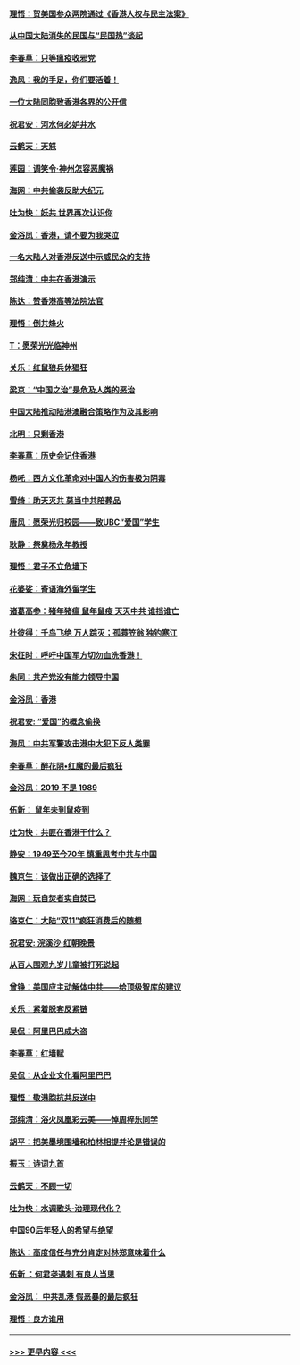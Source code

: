 #### [理悟：贺美国参众两院通过《香港人权与民主法案》](../pages/nsc993/n11678104.md?t=11250933) 
#### [从中国大陆消失的民国与“民国热”谈起](../pages/nsc993/n11678075.md?t=11250933) 
#### [李春草：只等瘟疫收邪党](../pages/nsc993/n11677308.md?t=11250933) 
#### [逸风：我的手足，你们要活着！](../pages/nsc993/n11676352.md?t=11250933) 
#### [一位大陆同胞致香港各界的公开信](../pages/nsc993/n11675761.md?t=11250933) 
#### [祝君安：河水何必妒井水](../pages/nsc993/n11675746.md?t=11250933) 
#### [云鹤天：天怒](../pages/nsc993/n11675718.md?t=11250933) 
#### [莲园：调笑令‧神州怎容恶魔祸](../pages/nsc993/n11675648.md?t=11250933) 
#### [海网：中共偷袭反助大纪元](../pages/nsc993/n11673515.md?t=11250933) 
#### [吐为快：妖共 世界再次认识你](../pages/nsc993/n11673506.md?t=11250933) 
#### [金浴凤：香港，请不要为我哭泣](../pages/nsc993/n11673248.md?t=11250933) 
#### [一名大陆人对香港反送中示威民众的支持](../pages/nsc993/n11672615.md?t=11250933) 
#### [郑纯清：中共在香港演示](../pages/nsc993/n11670539.md?t=11250933) 
#### [陈达：赞香港高等法院法官](../pages/nsc993/n11669542.md?t=11250933) 
#### [理悟：倒共烽火](../pages/nsc993/n11668844.md?t=11250933) 
#### [T：愿荣光光临神州](../pages/nsc993/n11668421.md?t=11250933) 
#### [关乐：红鼠狼兵休猖狂](../pages/nsc993/n11668378.md?t=11250933) 
#### [梁京：“中国之治”是危及人类的恶治](../pages/nsc993/n11668328.md?t=11250933) 
#### [中国大陆推动陆港澳融合策略作为及其影响](../pages/nsc993/n11668157.md?t=11250933) 
#### [北明：只剩香港](../pages/nsc993/n11668002.md?t=11250933) 
#### [李春草：历史会记住香港](../pages/nsc993/n11667927.md?t=11250933) 
#### [杨吒：西方文化革命对中国人的伤害极为阴毒](../pages/nsc993/n11664521.md?t=11250933) 
#### [雪绮：助天灭共 莫当中共陪葬品](../pages/nsc993/n11662650.md?t=11250933) 
#### [唐风：愿荣光归校园——致UBC“爱国”学生](../pages/nsc993/n11662194.md?t=11250933) 
#### [耿静：祭奠杨永年教授](../pages/nsc993/n11662514.md?t=11250933) 
#### [理悟：君子不立危墙下](../pages/nsc993/n11662172.md?t=11250933) 
#### [花婆娑：寄语海外留学生](../pages/nsc993/n11662121.md?t=11250933) 
#### [诸葛高参：猪年猪瘟 鼠年鼠疫 天灭中共 谁挡谁亡](../pages/nsc993/n11661980.md?t=11250933) 
#### [杜彼得：千鸟飞绝 万人踪灭；孤蓑笠翁 独钓寒江](../pages/nsc993/n11661170.md?t=11250933) 
#### [宋征时：呼吁中国军方切勿血洗香港！](../pages/nsc993/n11415318.md?t=11250933) 
#### [朱同：共产党没有能力领导中国](../pages/nsc993/n11660421.md?t=11250933) 
#### [金浴凤：香港](../pages/nsc993/n11660419.md?t=11250933) 
#### [祝君安: “爱国”的概念偷换](../pages/nsc993/n11659706.md?t=11250933) 
#### [海风：中共军警攻击港中大犯下反人类罪](../pages/nsc993/n11659632.md?t=11250933) 
#### [李春草：醉花阴•红魔的最后疯狂](../pages/nsc993/n11659287.md?t=11250933) 
#### [金浴凤：2019 不是 1989](../pages/nsc993/n11657663.md?t=11250933) 
#### [伍新： 鼠年未到鼠疫到](../pages/nsc993/n11655098.md?t=11250933) 
#### [吐为快：共匪在香港干什么？](../pages/nsc993/n11654891.md?t=11250933) 
#### [静安：1949至今70年 慎重思考中共与中国](../pages/nsc993/n11651244.md?t=11250933) 
#### [魏京生：该做出正确的选择了](../pages/nsc993/n11653084.md?t=11250933) 
#### [海网：玩自焚者实自焚已](../pages/nsc993/n11652423.md?t=11250933) 
#### [骆克仁：大陆“双11”疯狂消费后的随想](../pages/nsc993/n11652305.md?t=11250933) 
#### [祝君安: 浣溪沙·红朝晚景](../pages/nsc993/n11652258.md?t=11250933) 
#### [从百人围观九岁儿童被打死说起](../pages/nsc993/n11651030.md?t=11250933) 
#### [曾铮：美国应主动解体中共——给顶级智库的建议](../pages/nsc993/n11649888.md?t=11250933) 
#### [关乐：紧着脱套反紧链](../pages/nsc993/n11649069.md?t=11250933) 
#### [吴侃：阿里巴巴成大盗](../pages/nsc993/n11645523.md?t=11250933) 
#### [李春草：红墙赋](../pages/nsc993/n11646389.md?t=11250933) 
#### [吴侃：从企业文化看阿里巴巴](../pages/nsc993/n11645476.md?t=11250933) 
#### [理悟：敬港胞抗共反送中](../pages/nsc993/n11645466.md?t=11250933) 
#### [郑纯清：浴火凤凰彩云美——悼周梓乐同学](../pages/nsc993/n11645155.md?t=11250933) 
#### [胡平：把美墨境围墙和柏林相提并论是错误的](../pages/nsc993/n11645134.md?t=11250933) 
#### [振玉：诗词九首](../pages/nsc993/n11644081.md?t=11250933) 
#### [云鹤天：不顾一切](../pages/nsc993/n11643508.md?t=11250933) 
#### [吐为快：水调歌头·治理现代化？](../pages/nsc993/n11643485.md?t=11250933) 
#### [中国90后年轻人的希望与绝望](../pages/nsc993/n11642317.md?t=11250933) 
#### [陈达：高度信任与充分肯定对林郑意味着什么](../pages/nsc993/n11641441.md?t=11250933) 
#### [伍新 ：何君尧遇刺 有良人当思](../pages/nsc993/n11641503.md?t=11250933) 
#### [金浴凤： 中共乱港  假恶暴的最后疯狂](../pages/nsc993/n11641495.md?t=11250933) 
#### [理悟：良方谁用](../pages/nsc993/n11641463.md?t=11250933) 

----
#### [ >>> 更早内容 <<< ](../indexes/nsc993-earlier.md)
